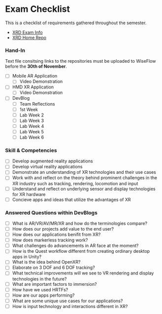 # Exam Checklist

This is a checklist of requirements gathered throughout the semester.

- [XRD Exam Info](https://docs.google.com/presentation/d/1pX8J8XX0koWQvxJKskAu7U63W-SD5de4i1AqPtXuphs/edit?slide=id.gb46b0af345_0_85#slide=id.gb46b0af345_0_85)
- [XRD Home Repo](https://github.com/KasperKnop/XRD)

### Hand-In

Text file consitsing links to the repositories must be uploaded to WiseFlow before the **30th of November**.

- [ ] Mobile AR Application
  - [ ] Video Demonstration
- [ ] HMD XR Application
  - [ ] Video Demonstration
- [ ] DevBlog
  - [ ] Team Reflections
  - [ ] 1st Week
  - [ ] Lab Week 2
  - [ ] Lab Week 3
  - [ ] Lab Week 4
  - [ ] Lab Week 5
  - [ ] Lab Week 6

### Skill & Competencies

- [ ] Develop augmented reality applications
- [ ] Develop virtual reality applications
- [ ] Demonstrate an understanding of XR technologies and their use cases
- [ ] Work with and reflect on the theory behind prominent challenges in the XR industry such as tracking, rendering, locomotion and input
- [ ] Understand and reflect on underlying sensor and display technologies for XR hardware
- [ ] Concieve apps and ideas that utilize the advantages of XR

### Answered Questions within DevBlogs

- [ ] What is AR/VR/AV/MR/XR and how do the terminologies compare?
- [ ] How does our projects add value to the end user?
- [ ] How does our applications benifit from XR?
- [ ] How does markerless tracking work?
- [ ] What challenges do advancements in AR face at the moment?
- [ ] How is the Quest workflow different from creating ordinary desktop apps in Unity?
- [ ] What is the idea behind OpenXR?
- [ ] Elaborate on 3 DOF and 6 DOF tracking?
- [ ] What technical improvements will we see to VR rendering and display technologies in the future?
- [ ] What are important factors to immersion?
- [ ] How have we used HRTFs?
- [ ] How are our apps performing?
- [ ] What are some unique use cases for our applications?
- [ ] How is input technology and interactions different in XR?
